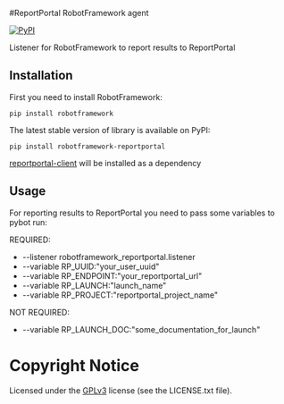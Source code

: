 #ReportPortal RobotFramework agent 

[![PyPI](https://img.shields.io/pypi/v/robotframework-reportportal.svg?maxAge=2592000)](https://pypi.python.org/pypi/robotframework-reportportal)

Listener for RobotFramework to report results to ReportPortal

## Installation

First you need to install RobotFramework:

    pip install robotframework

The latest stable version of library is available on PyPI:

    pip install robotframework-reportportal

[reportportal-client](https://github.com/reportportal/client-Python) will be installed as a dependency

## Usage

For reporting results to ReportPortal you need to pass some variables to pybot run:

REQUIRED:
- --listener robotframework_reportportal.listener
- --variable RP_UUID:"your_user_uuid"
- --variable RP_ENDPOINT:"your_reportportal_url"
- --variable RP_LAUNCH:"launch_name"
- --variable RP_PROJECT:"reportportal_project_name"

NOT REQUIRED:
- --variable RP_LAUNCH_DOC:"some_documentation_for_launch"


# Copyright Notice
Licensed under the [GPLv3](https://www.gnu.org/licenses/quick-guide-gplv3.html)
license (see the LICENSE.txt file).